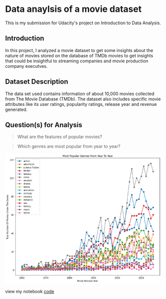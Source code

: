 # Data anaylsis of a movie dataset 
 This is my submission for Udacity's project on Introduction to Data Analysis.


## Introduction
In this project, I analyzed a movie dataset to get some insights about the nature of movies stored on the database of TMDb movies to get insights that could be insightful to streaming companies and movie production company executves.

## Dataset Description
The data set used contains information of about 10,000 movies collected from The Movie Database (TMDb). The dataset also includes specific movie attributes like its user ratings, popularity ratings, release year and revenue generated.

## Question(s) for Analysis


> What are the features of popular movies?


> Which genres are most popular from year to year?


![visualization](visualization.png)

view my notebook [code](https://github.com/GilbertReviews/Investigate-a-Dataset/blob/main/investigate%20dataset%20project/Project_Notebook.ipynb) 
